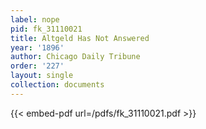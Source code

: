```yaml
---
label: nope
pid: fk_31110021
title: Altgeld Has Not Answered
year: '1896'
author: Chicago Daily Tribune
order: '227'
layout: single
collection: documents
---
```



{{< embed-pdf url=/pdfs/fk_31110021.pdf >}}